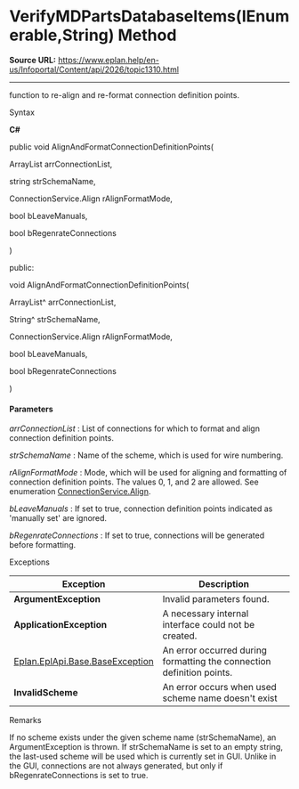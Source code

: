 # VerifyMDPartsDatabaseItems(IEnumerable<MDPartsDatabaseItem>,String) Method

**Source URL:** https://www.eplan.help/en-us/Infoportal/Content/api/2026/topic1310.html

---

function to re-align and re-format connection definition points.

Syntax

**C#**



public void AlignAndFormatConnectionDefinitionPoints( 

   ArrayList arrConnectionList,

   string strSchemaName,

   ConnectionService.Align rAlignFormatMode,

   bool bLeaveManuals,

   bool bRegenrateConnections

)

public:

void AlignAndFormatConnectionDefinitionPoints( 

   ArrayList^ arrConnectionList,

   String^ strSchemaName,

   ConnectionService.Align rAlignFormatMode,

   bool bLeaveManuals,

   bool bRegenrateConnections

)


#### Parameters

*arrConnectionList*
:   List of connections for which to format and align connection definition points.

*strSchemaName*
:   Name of the scheme, which is used for wire numbering.

*rAlignFormatMode*
:   Mode, which will be used for aligning and formatting of connection definition points. The values 0, 1, and 2 are allowed. See enumeration [ConnectionService.Align](Eplan.EplApi.HEServicesu~Eplan.EplApi.HEServices.ConnectionService+Align.html).

*bLeaveManuals*
:   If set to true, connection definition points indicated as 'manually set' are ignored.

*bRegenrateConnections*
:   If set to true, connections will be generated before formatting.

Exceptions

| Exception | Description |
| --- | --- |
| **ArgumentException** | Invalid parameters found. |
| **ApplicationException** | A necessary internal interface could not be created. |
| [Eplan.EplApi.Base.BaseException](Eplan.EplApi.Baseu~Eplan.EplApi.Base.BaseException.html) | An error occurred during formatting the connection definition points. |
| **InvalidScheme** | An error occurs when used scheme name doesn't exist |

Remarks

If no scheme exists under the given scheme name (strSchemaName), an ArgumentException is thrown. If strSchemaName is set to an empty string, the last-used scheme will be used which is currently set in GUI. Unlike in the GUI, connections are not always generated, but only if bRegenrateConnections is set to true.
